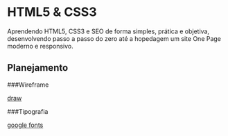 # HTML5 & CSS3
Aprendendo HTML5, CSS3 e SEO de forma simples, prática e objetiva, desenvolvendo passo a passo do zero até a hopedagem um site One Page moderno e responsivo.

## Planejamento
###Wireframe

[draw](https://app.diagrams.net)

###Tipografia

[google fonts](https://fonts.google.com)
